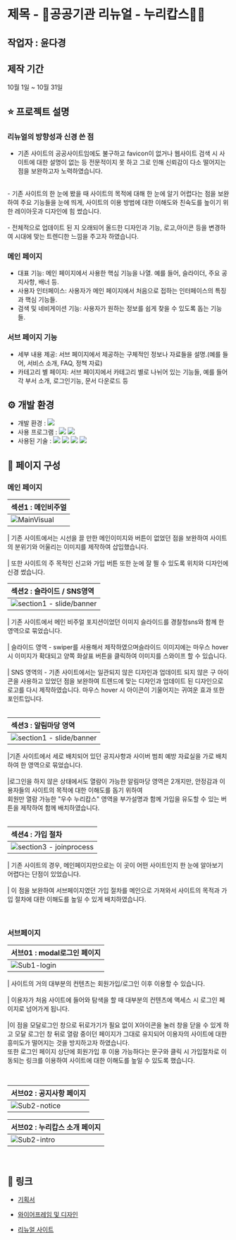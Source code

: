 
# 제목 - 🚨공공기관 리뉴얼 - 누리캅스👮‍♂️

## 작업자 : 윤다경 

## 제작 기간
10월 1일 ~ 10월 31일

## ⭐️ 프로젝트 설명

### 리뉴얼의 방향성과 신경 쓴 점
- 기존 사이트의 공공사이트임에도 불구하고 favicon이 없거나 웹사이트 검색 시 사이트에 대한 설명이 없는 등 전문적이지 못 하고 그로 인해 신뢰감이 다소 떨어지는 점을 보완하고자 노력하였습니다.<br>
<br>
- 기존 사이트의 한 눈에 봤을 때 사이트의 목적에 대해 한 눈에 알기 어렵다는 점을 보완하여 주요 기능들을 눈에 띄게, 사이트의 이용 방법에 대한 이해도와 친숙도를 높이기 위한 레이아웃과 디자인에 힘 썼습니다. <br>
<br>
- 전체적으로 업데이트 된 지 오래되어 올드한 디자인과 기능, 로고,아이콘 등을 변경하여 시대에 맞는 트렌디한 느낌을 주고자 하였습니다.
   

### 메인 페이지 
- 대표 기능: 메인 페이지에서 사용한 핵심 기능을 나열. 예를 들어, 슬라이더, 주요 공지사항, 배너 등.
- 사용자 인터페이스: 사용자가 메인 페이지에서 처음으로 접하는 인터페이스의 특징과 핵심 기능들.
- 검색 및 네비게이션 기능: 사용자가 원하는 정보를 쉽게 찾을 수 있도록 돕는 기능들.

### 서브 페이지 기능

- 세부 내용 제공: 서브 페이지에서 제공하는 구체적인 정보나 자료들을 설명.(예를 들어, 서비스 소개, FAQ, 정책 자료)
- 카테고리 별 페이지: 서브 페이지에서 카테고리 별로 나뉘어 있는 기능들, 예를 들어 각 부서 소개, 로그인기능, 문서 다운로드 등

## ⚙️ 개발 환경

- 개발 환경 : <img src="https://img.shields.io/badge/windows10-0078D6?style=flat-square&logo=windows10&logoColor=white"/>
- 사용 프로그램 : <img src="https://img.shields.io/badge/Vs code-007ACC?style=flat-square&logo=visualstudiocode&logoColor=white"/> <img src="https://img.shields.io/badge/figma-F24E1E?style=flat-square&logo=figma&logoColor=white"/>
- 사용된 기술 :
  <img src="https://img.shields.io/badge/html5-E34F26?style=flat-square&logo=html5&logoColor=white"> <img src="https://img.shields.io/badge/css3-1572B6?style=flat-square&logo=css3&logoColor=white"> <img src="https://img.shields.io/badge/JavaScript-F7DF1E?style=flat-square&logo=JavaScript&logoColor=white"> <img src="https://img.shields.io/badge/Swiper-6332F6?style=flat-square&logo=Swiper&logoColor=white">



## 📝 페이지 구성

### 메인 페이지

| 섹션1 : 메인비주얼                                                                                                      |
| :---------------------------------------------------------------------------------------------------------------------- |
| ![MainVisual](https://github.com/yoondg/renewal2/blob/main/main.png) |

| 기존 사이트에서는 시선을 끌 만한 메인이미지와 버튼이 없었던 점을 보완하여 사이트의 분위기와 어울리는 이미지를 제작하여 삽입했습니다. <br>
<br>
| 또한 사이트의 주 목적인 신고와 가입 버튼 또한 눈에 잘 띌 수 있도록 위치와 디자인에 신경 썼습니다. 
<br>

| 섹션2 :   슬라이드 / SNS영역                                                                                            |
| :------------------------------------------------------------------------------------------------------------------------ |
| ![section1 - slide/banner](https://github.com/yoondg/renewal2/blob/main/sec1.png) |

| 기존 사이트에서 메인 비주얼 포지션이었던 이미지 슬라이드를 경찰청sns와 함께 한 영역으로 묶었습니다. <br>
<br>
| 슬라이드 영역 - swiper를 사용해서 제작하였으며슬라이드 이미지에는 마우스 hover 시 이미지가 확대되고 양쪽 화살표 버튼을 클릭하여 이미지를 스와이프 할 수 있습니다.<br>
<br>
| SNS 영역의 - 기존 사이트에서는 일관되지 않은 디자인과 업데이트 되지 않은 구 아이콘을 사용하고 있었던 점을 보완하여 트렌드에 맞는 디자인과 업데이트 된 디자인으로 로고를 다시 제작하였습니다. 마우스 hover 시 아이콘이 기울어지는 귀여운 효과 또한 포인트입니다. <br>
<br>

| 섹션3 :   알림마당 영역                                                                                            |
| :------------------------------------------------------------------------------------------------------------------------ |
| ![section1 - slide/banner](https://github.com/yoondg/renewal2/blob/main/sec2.png)|

|기존 사이트에서 세로 배치되어 있던 공지사항과 사이버 범죄 예방 자료실을 가로 배치하여 한 영역으로 묶었습니다.<br>
<br>
|로그인을 하지 않은 상태에서도 열람이 가능한 알림마당 영역은 2개지만, 안정감과 이용자들의 사이트의 목적에 대한 이해도를 돕기 위하여<br>
회원만 열람 가능한 "우수 누리캅스" 영역을 부가설명과 함께 가입을 유도할 수 있는 버튼을 제작하여 함께 배치하였습니다. <br>
<br>

| 섹션4 : 가입 절차                                                                                                           |
| :----------------------------------------------------------------------------------------------------------------------- |
| ![section3 - joinprocess](https://github.com/yoondg/renewal2/blob/main/sec3.png) |

| 기존 사이트의 경우, 메인페이지만으로는 이 곳이 어떤 사이트인지 한 눈에 알아보기 어렵다는 단점이 있었습니다.<br>
<br>
| 이 점을 보완하여 서브페이지였던 가입 절차를 메인으로 가져와서 사이트의 목적과 가입 절차에 대한 이해도를 높일 수 있게 배치하였습니다.<br>

<br>



### 서브페이지

| 서브01 : modal로그인 페이지                                                                                                       |
| :------------------------------------------------------------------------------------------------------------------------ |
| ![Sub1-login](https://github.com/yoondg/renewal2/blob/main/modallogin.png) |

| 사이트의 거의 대부분의 컨텐츠는 회원가입/로그인 이후 이용할 수 있습니다. <br>
<br>
| 이용자가 처음 사이트에 들어와 탐색을 할 때 대부분의 컨텐츠에 액세스 시 로그인 페이지로 넘어가게 됩니다. <br>
<br>
|이 점을 모달로그인 창으로 뒤로가기가 필요 없이 X아이콘을 눌러 창을 닫을 수 있게 하고 모달 로그인 창 뒤로 열람 중이던 페이지가 그대로 유지되어 이용자의 사이트에 대한 흥미도가 떨어지는 것을 방지하고자 하였습니다.<br>
또한 로그인 페이지 상단에 회원가입 후 이용 가능하다는 문구와 클릭 시 가입절차로 이동되는 링크를 이용하여 사이트에 대한 이해도를 높일 수 있도록 했습니다.<br>


<br>

| 서브02 : 공지사항 페이지                                                                                                       |
| :------------------------------------------------------------------------------------------------------------------------ |
| ![Sub2-notice](screencapture-127-0-0-1-5501-notice-html-2024-11-03-20_59_36.png) |


| 서브02 : 누리캅스 소개 페이지                                                                                                       |
| :------------------------------------------------------------------------------------------------------------------------ |
| ![Sub2-intro](screencapture-127-0-0-1-5501-intro-html-2024-11-03-21_02_46.png) |



<br>

## 🔗 링크

- [기획서](https://docs.google.com/presentation/d/1Zpxbyy_ZRD2kTOER-9JgWXdObFJ0L3eKos9IG874j-c/edit?usp=sharing)

- [와이어프레임 및 디자인](https://www.figma.com/design/FmZxgS1BKLsLJz2ZnGTEBf/%EA%B3%B5%EA%B3%B5%EA%B8%B0%EA%B4%80-%EB%A6%AC%EB%89%B4%EC%96%BC_%EC%9C%A4%EB%8B%A4%EA%B2%BD?node-id=0-1&t=MRlQXS6cKP7ev2gl-1)

- [리뉴얼 사이트](https://www.nuricops.org/index.do)

    
